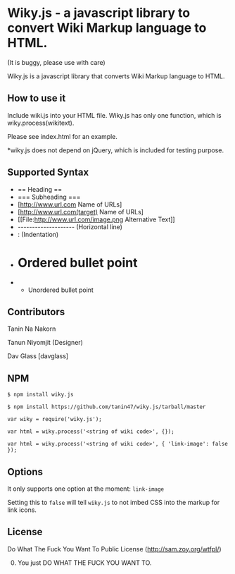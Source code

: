 Wiky.js - a javascript library to convert Wiki Markup language to HTML.
=======================

(It is buggy, please use with care)

Wiky.js is a javascript library that converts Wiki Markup language to HTML.


How to use it
-------------------
Include wiki.js into your HTML file. Wiky.js has only one function, which is wiky.process(wikitext).

Please see index.html for an example.

*wiky.js does not depend on jQuery, which is included for testing purpose.



Supported Syntax
-------------------
* == Heading ==
* === Subheading ===
* [http://www.url.com Name of URLs]
* [http://www.url.com(target) Name of URLs]
* [[File:http://www.url.com/image.png Alternative Text]]
* -------------------- (Horizontal line)
* : (Indentation)
* # Ordered bullet point
* * Unordered bullet point



Contributors
-------------------

Tanin Na Nakorn

Tanun Niyomjit (Designer)

Dav Glass [davglass]

NPM
---

```
$ npm install wiky.js

$ npm install https://github.com/tanin47/wiky.js/tarball/master
```

```
var wiky = require('wiky.js');

var html = wiky.process('<string of wiki code>', {});

var html = wiky.process('<string of wiki code>', { 'link-image': false });
```


Options
-------

It only supports one option at the moment: `link-image`

Setting this to `false` will tell `wiky.js` to not imbed CSS into the markup for link icons.

License
---------

Do What The Fuck You Want To Public License (http://sam.zoy.org/wtfpl/)

0. You just DO WHAT THE FUCK YOU WANT TO.

